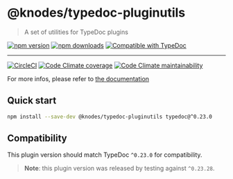 <!-- HEADER -->
# @knodes/typedoc-pluginutils

> A set of utilities for TypeDoc plugins

[![npm version](https://img.shields.io/npm/v/@knodes/typedoc-pluginutils?style=for-the-badge)](https://www.npmjs.com/package/@knodes/typedoc-pluginutils)
[![npm downloads](https://img.shields.io/npm/dm/@knodes/typedoc-pluginutils?style=for-the-badge)](https://www.npmjs.com/package/@knodes/typedoc-pluginutils)
[![Compatible with TypeDoc](https://img.shields.io/badge/For%20typedoc-^0.23.0-green?logo=npm&style=for-the-badge)](https://www.npmjs.com/package/typedoc)

---

[![CircleCI](https://img.shields.io/circleci/build/github/KnodesCommunity/typedoc-plugins/main?style=for-the-badge)](https://circleci.com/gh/KnodesCommunity/typedoc-plugins/tree/main)
[![Code Climate coverage](https://img.shields.io/codeclimate/coverage-letter/KnodesCommunity/typedoc-plugins?style=for-the-badge)](https://codeclimate.com/github/KnodesCommunity/typedoc-plugins)
[![Code Climate maintainability](https://img.shields.io/codeclimate/maintainability/KnodesCommunity/typedoc-plugins?style=for-the-badge)](https://codeclimate.com/github/KnodesCommunity/typedoc-plugins)

For more infos, please refer to [the documentation](https://knodescommunity.github.io/typedoc-plugins/modules/_knodes_typedoc_pluginutils.html)
<!-- HEADER end -->

<!-- INSTALL -->
## Quick start

```sh
npm install --save-dev @knodes/typedoc-pluginutils typedoc@^0.23.0
```

## Compatibility

This plugin version should match TypeDoc `^0.23.0` for compatibility.

> **Note**: this plugin version was released by testing against `^0.23.28`.
<!-- INSTALL end -->

